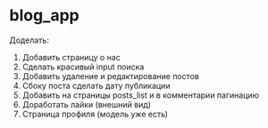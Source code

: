 # blog_app
Доделать:
1. Добавить страницу о нас
2. Сделать красивый input поиска
3. Добавить удаление и редактирование постов
4. Сбоку поста сделать дату публикации
5. Добавить на страницы posts_list и в комментарии пагинацию
6. Доработать лайки (внешний вид)
7. Страница профиля (модель уже есть)